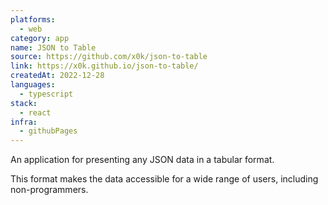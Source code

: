 ```yaml
---
platforms:
  - web
category: app
name: JSON to Table
source: https://github.com/x0k/json-to-table
link: https://x0k.github.io/json-to-table/
createdAt: 2022-12-28
languages:
  - typescript
stack:
  - react
infra:
  - githubPages
---
```

An application for presenting any JSON data in a tabular format.

This format makes the data accessible for a wide range of users, including non-programmers.
